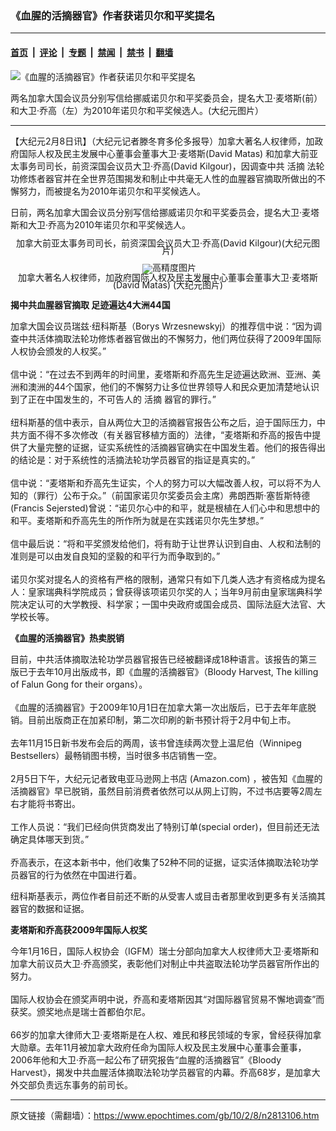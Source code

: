 ### 《血腥的活摘器官》作者获诺贝尔和平奖提名

---

#### [首页](../../../..?n2813106) &nbsp;|&nbsp; [评论](../../../../../epoch-comment?n2813106) &nbsp;|&nbsp; [专题](../../../../../epoch-special?n2813106) &nbsp;|&nbsp; [禁闻](../../../../../epoch-news?n2813106) &nbsp;|&nbsp; [禁书](../../../../../books?n2813106) &nbsp;|&nbsp; [翻墙](https://github.com/gfw-breaker/nogfw/blob/master/README.md?n2813106)


<div><img alt="《血腥的活摘器官》作者获诺贝尔和平奖提名" class="attachment-djy_600_400 size-djy_600_400 wp-post-image" src="https://i.epochtimes.com/assets/uploads/2010/02/1002072231051949-600x400.jpg"/>
<div class="caption">
 <p>
  两名加拿大国会议员分别写信给挪威诺贝尔和平奖委员会，提名大卫‧麦塔斯(前）和大卫‧乔高（左）为2010年诺贝尔和平奖候选人。(大纪元图片）
 </p>
</div></div><hr/><div class="post_content" id="artbody" itemprop="articleBody">
 <!-- article content begin -->
 <p>
  【大纪元2月8日讯】（大纪元记者滕冬育多伦多报导）加拿大著名人权律师，加政府国际人权及民主发展中心董事会董事大卫‧麦塔斯(David Matas) 和加拿大前亚太事务司司长，前资深国会议员大卫‧乔高(David Kilgour)，因调查中共
  <ok href="https://www.epochtimes.com/gb/tag/%E6%B4%BB%E6%91%98.html">
   活摘
  </ok>
  法轮功修炼者器官并在全世界范围揭发和制止中共毫无人性的血腥器官摘取所做出的不懈努力，而被提名为2010年诺贝尔和平奖候选人。
 </p>
 <p>
  日前，两名加拿大国会议员分别写信给挪威诺贝尔和平奖委员会，提名大卫‧麦塔斯和大卫‧乔高为2010年诺贝尔和平奖候选人。
 </p>
 <p>
  <!--image v 1.0-->
 </p>
 <div style="line-height: 90%; text-align: center;">
  <ok href=" https://i.epochtimes.com/assets/uploads/2012/11/1002072236291949.jpg" rel="noreferrer noopener" target="_blank">
   <img alt="" class="size-medium wp-image-7615891" src="https://i.epochtimes.com/assets/uploads/2012/11/1002072236291949.jpg" title=""/>
  </ok>
  <br/>
  <span class="bn12">
   加拿大前亚太事务司司长，前资深国会议员大卫‧乔高(David Kilgour)(大纪元图片)
  </span>
 </div>
 <p>
  <!-- -->
 </p>
 <p>
  <!--image v 1.0-->
 </p>
 <div style="line-height: 90%; text-align: center;">
  <ok href=" https://i.epochtimes.com/assets/uploads/2012/11/1002072236281949-450x325.jpg" rel="noreferrer noopener" target="_blank">
   <img alt="" class="size-medium wp-image-7615892" src="https://i.epochtimes.com/assets/uploads/2012/11/1002072236281949-450x325.jpg" title=""/>
  </ok>
  <img alt="高精度图片" border="0" src="//www.epochtimes.com/images/highRes.jpg"/>
  <br/>
  <span class="bn12">
   加拿大著名人权律师，加政府国际人权及民主发展中心董事会董事大卫‧麦塔斯(David Matas) (大纪元图片)
  </span>
 </div>
 <p>
  <!-- -->
 </p>
 <p>
  <b>
   揭中共血腥器官摘取 足迹遍达4大洲44国
  </b>
 </p>
 <p>
  加拿大国会议员瑞兹‧纽科斯基（Borys Wrzesnewskyj）的推荐信中说：“因为调查中共活体摘取法轮功修炼者器官做出的不懈努力，他们两位获得了2009年国际人权协会颁发的人权奖。”
  <br/>
  <br/>
  信中说：“在过去不到两年的时间里，麦塔斯和乔高先生足迹遍达欧洲、亚洲、美洲和澳洲的44个国家，他们的不懈努力让多位世界领导人和民众更加清楚地认识到了正在中国发生的，不可告人的
  <ok href="https://www.epochtimes.com/gb/tag/%E6%B4%BB%E6%91%98.html">
   活摘
  </ok>
  器官的罪行。”
  <br/>
  <br/>
  纽科斯基的信中表示，自从两位大卫的活摘器官报告公布之后，迫于国际压力，中共方面不得不多次修改（有关器官移植方面的）法律，“麦塔斯和乔高的报告中提供了大量完整的证据，证实系统性的活摘器官确实在中国发生着。他们的报告得出的结论是：对于系统性的活摘法轮功学员器官的指证是真实的。”
  <br/>
  <br/>
  信中说：“麦塔斯和乔高先生证实，个人的努力可以大幅改善人权，可以将不为人知的（罪行）公布于众。”（前国家诺贝尔奖委员会主席）弗朗西斯‧塞哲斯特德(Francis Sejersted)曾说：“诺贝尔心中的和平，就是根植在人们心中和思想中的和平。麦塔斯和乔高先生的所作所为就是在实践诺贝尔先生梦想。”
  <br/>
  <br/>
  信中最后说：“将和平奖颁发给他们，将有助于让世界认识到自由、人权和法制的准则是可以由发自良知的坚毅的和平行为而争取到的。”
  <br/>
  <br/>
  诺贝尔奖对提名人的资格有严格的限制，通常只有如下几类人选才有资格成为提名人：皇家瑞典科学院成员；曾获得该项诺贝尔奖的人；当年9月前由皇家瑞典科学院决定认可的大学教授、科学家；一国中央政府或国会成员、国际法庭大法官、大学校长等。
 </p>
 <p>
  <b>
   《血腥的活摘器官》热卖脱销
  </b>
 </p>
 <p>
  目前，中共活体摘取法轮功学员器官报告已经被翻译成18种语言。该报告的第三版已于去年10月出版成书，即《血腥的活摘器官》（Bloody Harvest, The killing of Falun Gong for their organs）。
  <br/>
  <br/>
  《血腥的活摘器官》于2009年10月1日在加拿大第一次出版后，已于去年年底脱销。目前出版商正在加紧印制，第二次印刷的新书预计将于2月中旬上市。
  <br/>
  <br/>
  去年11月15日新书发布会后的两周，该书曾连续两次登上温尼伯（Winnipeg Bestsellers）最畅销图书榜，当时很多书店销售一空。
  <br/>
  <br/>
  2月5日下午，大纪元记者致电亚马逊网上书店 (Amazon.com) ，被告知《血腥的活摘器官》早已脱销，虽然目前消费者依然可以从网上订购，不过书店要等2周左右才能将书寄出。
  <br/>
  <br/>
  工作人员说：“我们已经向供货商发出了特别订单(special order)，但目前还无法确定具体哪天到货。”
  <br/>
  <br/>
  乔高表示，在这本新书中，他们收集了52种不同的证据，证实活体摘取法轮功学员器官的行为依然在中国进行着。
 </p>
 <p>
  纽科斯基表示，两位作者目前还不断的从受害人或目击者那里收到更多有关活摘其器官的数据和证据。
 </p>
 <p>
  <b>
   麦塔斯和乔高获2009年国际人权奖
  </b>
 </p>
 <p>
  今年1月16日，国际人权协会（IGFM）瑞士分部向加拿大人权律师大卫‧麦塔斯和加拿大前议员大卫‧乔高颁奖，表彰他们对制止中共盗取法轮功学员器官所作出的努力。
  <br/>
  <br/>
  国际人权协会在颁奖声明中说，乔高和麦塔斯因其“对国际器官贸易不懈地调查”而获奖。颁奖地点是瑞士首都伯尔尼。
  <br/>
  <br/>
  66岁的加拿大律师大卫‧麦塔斯是在人权、难民和移民领域的专家，曾经获得加拿大勋章。去年11月被加拿大政府任命为国际人权及民主发展中心董事会董事，2006年他和大卫‧乔高一起公布了研究报告“血腥的活摘器官”《Bloody Harvest》，揭发中共血腥活体摘取法轮功学员器官的内幕。乔高68岁，是加拿大外交部负责远东事务的前司长。
  <font color="#ffffff">
   (http://www.dajiyuan.com)
  </font>
 </p>
 <!-- article content end -->
 <div id="below_article_ad">
 </div>
</div>


---

原文链接（需翻墙）：https://www.epochtimes.com/gb/10/2/8/n2813106.htm
